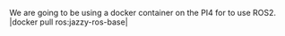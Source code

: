 We are going to be using a docker container on the PI4 for to use ROS2. 
|docker pull ros:jazzy-ros-base|
